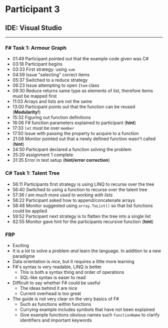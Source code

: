 # Participant 3
## IDE: Visual Studio
---

### F# Task 1: Armour Graph
* 01:49 Participant pointed out that the example code given was C#
* 03:18 Participant begins
* 03:33 First strategy: using `sum`
* 04:59 Issue "selecting" correct items
* 05:37 Switched to a reduce strategy
* 06:23 Issue attempting to open `Item` class
* 09:30 Reduce returns same type as elements of list, therefore items must be mapped first
* 11:03 Arrays and lists are not the same
* 13:00 Participant points out that the function can be reused (__Modularity!__)
* 15:32 Figuring out function definitions
* 16:06 F# function parameters explained to participant (__hint__)
* 17:33 `let` must be over `member`
* 17:50 Issue with passing the property to acquire to a function
* 21:08 Monitor pointed out that a newly defined function wasn't called (__hint__)
* 24:50 Participant declared a function solving the problem
* 25:20 assignment 1 complete
* 31:35 Error in test setup (__hint/error correction__)

### C# Task 1: Talent Tree
* 56:11 Participants first strategy is using LINQ to recurse over the tree
* 56:40 Switched to using a function to recurse over the talent tree
* 57:36 _I am much more used to working with lists_
* 58:22 Participant asked how to append/concatenate arrays
* 58:48 Monitor suggested using `array.ToList()` so that list functions could be applied
* 59:52 Participant next strategy is to flatten the tree into a single list
* 62:55 Monitor gave hint for the participants recursive function (__hint__)

### FRP
* Exciting
* It is a lot to solve a problem _and_ learn the language. In addition to a new paradigme
* Data orientation is _nice_, but it requires a little more learning
* F#'s syntax is very readable, LINQ is better
  * This is both a syntax thing and order of operations
  * SQL-like syntax is easer to read
* Difficult to say whether F# could be useful
  * The ideas behind it are nice
  * Current overhead is too great
* The guide is not very clear on the very basics of F#
  * Such as functions within functions
  * Currying example includes symbols that have not been explained
  * Give example functions obvious names such `functionName` to clarify identifiers and important keywords
